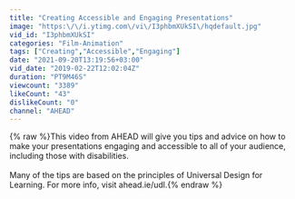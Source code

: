 ```yaml
---
title: "Creating Accessible and Engaging Presentations"
image: "https:\/\/i.ytimg.com\/vi\/I3phbmXUkSI\/hqdefault.jpg"
vid_id: "I3phbmXUkSI"
categories: "Film-Animation"
tags: ["Creating","Accessible","Engaging"]
date: "2021-09-20T13:19:56+03:00"
vid_date: "2019-02-22T12:02:04Z"
duration: "PT9M46S"
viewcount: "3389"
likeCount: "43"
dislikeCount: "0"
channel: "AHEAD"
---
```

{% raw %}This video from AHEAD will give you tips and advice on how to make your presentations engaging and accessible to all of your audience, including those with disabilities.<br /><br />Many of the tips are based on the principles of Universal Design for Learning. For more info, visit ahead.ie/udl.{% endraw %}
